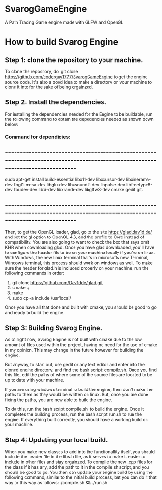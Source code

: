 # SvarogGameEngine
A Path Tracing Game engine made with GLFW and OpenGL

# How to build Svarog Engine
## Step 1: clone the repository to your machine.
To clone the repository, do: git clone https://github.com/coderguy1777/SvarogGameEngine to get the engine source 
code. It's also a good idea to make a directory on your machine to clone it into for the sake of being orgainzed.

## Step 2: Install the dependencies.
For installing the dependencies needed for the Engine to be buildable, run the following 
command to obtain the depedencies needed as shown down below: 

### Command for dependicies:
## ------------------------------------------------------------------------------------------------------------------------------
sudo apt-get install build-essential libx11-dev libxcursor-dev libxinerama-dev libgl1-mesa-dev libglu-dev libasound2-dev libpulse-dev libfreetype6-dev libudev-dev libxi-dev libxrandr-dev libglfw3-dev cmake gedit git.
## ------------------------------------------------------------------------------------------------------------------------------

Then, to get the OpenGL loader, glad, go to the site https://glad.dav1d.de/ and set the gl option to OpenGL 4.6, 
and the profile to Core instead of compatibility. You are also going to want to check the box that says omit KHR 
when downloading glad. Once you have glad downloaded, you'll have to configure the header file to be on your machine locally
if you're on linux. With Windows, the new linux terminal that's in microsofts new Terminal, Windows terminal, this process should work on windows as well.
To make sure the header for glad.h is included properly on your machine, run the following commands in order:

1. git clone https://github.com/Dav1dde/glad.git
2. cmake ./
3. make
4. sudo cp -a include /usr/local/

Once you have all that done and built with cmake, you should be good to go and ready to build the engine.

## Step 3: Building Svarog Engine.
As of right now, Svarog Engine is not built with cmake due to the low amount of files used within the project, having no
need for the use of cmake in my opinion. This may change in the future however for building the engine.

But anyway, to start out, use gedit or any text editor and enter into the cloned engine directory, and find the bash script: compile.sh. Once you find this file, edit the paths of where some of the source files are located to be up to date with your machine. 

If you are using windows terminal to build the engine, then don't make the paths to them as they would be written on linux. But, once you are done fixing the paths, you are now able to build the engine. 

To do this, run the bash script compile.sh, to build the engine. Once it completes the building process, run the bash script run.sh to run the engine. If everything built correctly, you should have a working build on your machine.

## Step 4: Updating your local build.
When you make new classes to add into the functionallity itself, you should include the header file in the libs.h file, as it 
serves to make it easier to include in other files and stay orgainzed. To compile the new .cpp files for the class if it has 
any, add the path to it in the compile.sh script, and you should be good to go. You then can update your engine build by using
the following command, similar to the initial build process, but you can do it that way or this way as follows: ./compile.sh && ./run.sh
